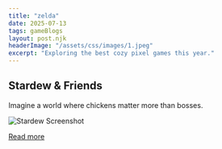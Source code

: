 ```yaml
---
title: "zelda"
date: 2025-07-13
tags: gameBlogs
layout: post.njk
headerImage: "/assets/css/images/1.jpeg"
excerpt: "Exploring the best cozy pixel games this year."
---
```


## Stardew & Friends

Imagine a world where chickens matter more than bosses.

![Stardew Screenshot](/assets/css/images/1.jpeg)

[Read more](https://stardewvalley.net)
